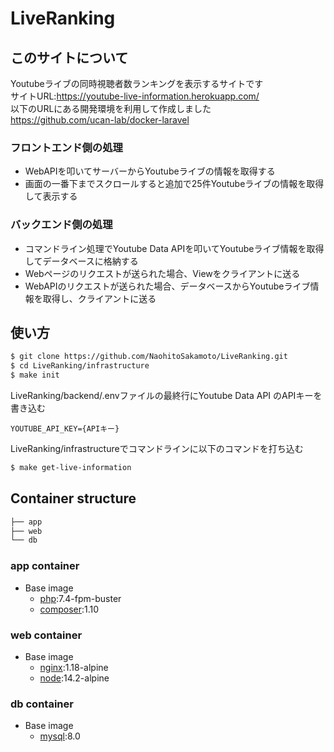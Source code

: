 # LiveRanking

## このサイトについて
Youtubeライブの同時視聴者数ランキングを表示するサイトです<br>
サイトURL:https://youtube-live-information.herokuapp.com/<br>
以下のURLにある開発環境を利用して作成しました<br>
https://github.com/ucan-lab/docker-laravel<br>

### フロントエンド側の処理
- WebAPIを叩いてサーバーからYoutubeライブの情報を取得する
- 画面の一番下までスクロールすると追加で25件Youtubeライブの情報を取得して表示する

### バックエンド側の処理
- コマンドライン処理でYoutube Data APIを叩いてYoutubeライブ情報を取得してデータベースに格納する
- Webページのリクエストが送られた場合、Viewをクライアントに送る
- WebAPIのリクエストが送られた場合、データベースからYoutubeライブ情報を取得し、クライアントに送る

## 使い方
```bash
$ git clone https://github.com/NaohitoSakamoto/LiveRanking.git
$ cd LiveRanking/infrastructure
$ make init
```

LiveRanking/backend/.envファイルの最終行にYoutube Data API のAPIキーを書き込む
```
YOUTUBE_API_KEY={APIキー}
```

LiveRanking/infrastructureでコマンドラインに以下のコマンドを打ち込む
```bash
$ make get-live-information
```

## Container structure

```bash
├── app
├── web
└── db
```

### app container

- Base image
  - [php](https://hub.docker.com/_/php):7.4-fpm-buster
  - [composer](https://hub.docker.com/_/composer):1.10

### web container

- Base image
  - [nginx](https://hub.docker.com/_/nginx):1.18-alpine
  - [node](https://hub.docker.com/_/node):14.2-alpine

### db container

- Base image
  - [mysql](https://hub.docker.com/_/mysql):8.0
